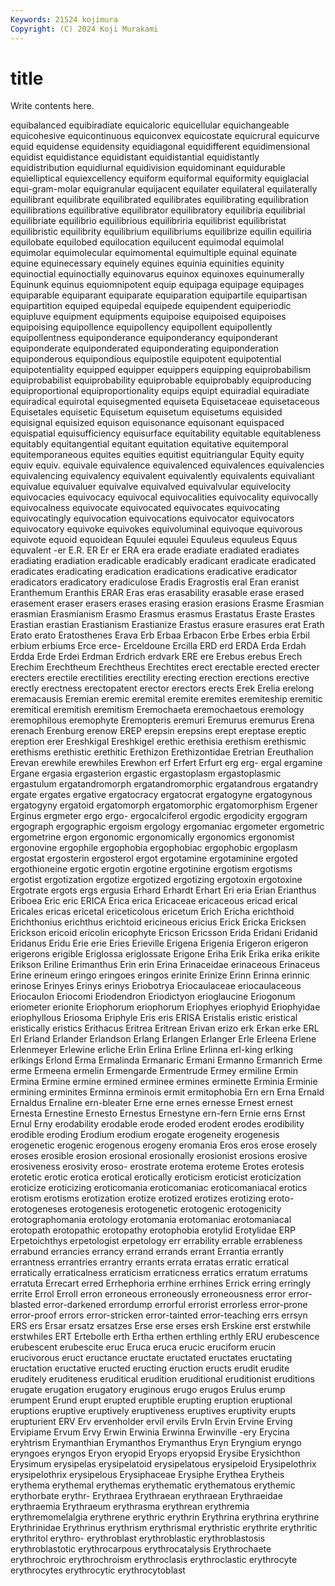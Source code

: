 ```yaml
---
Keywords: 21524 kojimura
Copyright: (C) 2024 Koji Murakami
---
```


# title

Write contents here.



 equibalanced equibiradiate equicaloric equicellular equichangeable equicohesive equicontinuous
equiconvex equicostate equicrural equicurve equid equidense equidensity equidiagonal equidifferent equidimensional
equidist equidistance equidistant equidistantial equidistantly equidistribution equidiurnal equidivision equidominant equidurable
equielliptical equiexcellency equiform equiformal equiformity equiglacial equi-gram-molar equigranular equijacent equilater
equilateral equilaterally equilibrant equilibrate equilibrated equilibrates equilibrating equilibration equilibrations equilibrative
equilibrator equilibratory equilibria equilibrial equilibriate equilibrio equilibrious equilibriria equilibrist equilibristat
equilibristic equilibrity equilibrium equilibriums equilibrize equilin equiliria equilobate equilobed equilocation
equilucent equimodal equimolal equimolar equimolecular equimomental equimultiple equinal equinate equine
equinecessary equinely equines equinia equinities equinity equinoctial equinoctially equinovarus equinox
equinoxes equinumerally Equinunk equinus equiomnipotent equip equipaga equipage equipages equiparable
equiparant equiparate equiparation equipartile equipartisan equipartition equiped equipedal equipede equipendent
equiperiodic equipluve equipment equipments equipoise equipoised equipoises equipoising equipollence equipollency
equipollent equipollently equipollentness equiponderance equiponderancy equiponderant equiponderate equiponderated equiponderating equiponderation
equiponderous equipondious equipostile equipotent equipotential equipotentiality equipped equipper equippers equipping
equiprobabilism equiprobabilist equiprobability equiprobable equiprobably equiproducing equiproportional equiproportionality equips equipt
equiradial equiradiate equiradical equirotal equisegmented equiseta Equisetaceae equisetaceous Equisetales equisetic
Equisetum equisetum equisetums equisided equisignal equisized equison equisonance equisonant equispaced
equispatial equisufficiency equisurface equitability equitable equitableness equitably equitangential equitant equitation
equitative equitemporal equitemporaneous equites equities equitist equitriangular Equity equity equiv
equiv. equivale equivalence equivalenced equivalences equivalencies equivalencing equivalency equivalent equivalently
equivalents equivaliant equivalue equivaluer equivalve equivalved equivalvular equivelocity equivocacies equivocacy
equivocal equivocalities equivocality equivocally equivocalness equivocate equivocated equivocates equivocating equivocatingly
equivocation equivocations equivocator equivocators equivocatory equivoke equivokes equivoluminal equivoque equivorous
equivote equoid equoidean Equulei equulei Equuleus equuleus Equus equvalent -er
E.R. ER Er er ERA era erade eradiate eradiated eradiates
eradiating eradiation eradicable eradicably eradicant eradicate eradicated eradicates eradicating eradication
eradications eradicative eradicator eradicators eradicatory eradiculose Eradis Eragrostis eral Eran
eranist Eranthemum Eranthis ERAR Eras eras erasability erasable erase erased
erasement eraser erasers erases erasing erasion erasions Erasme Erasmian erasmian
Erasmianism Erasmo Erasmus erasmus Erastatus Eraste Erastes Erastian erastian Erastianism
Erastianize Erastus erasure erasures erat Erath Erato erato Eratosthenes Erava
Erb Erbaa Erbacon Erbe Erbes erbia Erbil erbium erbiums Erce
erce- Erceldoune Ercilla ERD erd ERDA Erda Erdah Erdda Erde
Erdei Erdman Erdrich erdvark ERE ere Erebus erebus Erech Erechim
Erechtheum Erechtheus Erechtites erect erectable erected erecter erecters erectile erectilities
erectility erecting erection erections erective erectly erectness erectopatent erector erectors
erects Erek Erelia erelong eremacausis Eremian eremic eremital eremite eremites
eremiteship eremitic eremitical eremitish eremitism Eremochaeta eremochaetous eremology eremophilous eremophyte
Eremopteris eremuri Eremurus eremurus Erena erenach Erenburg erenow EREP erepsin
erepsins erept ereptase ereptic ereption erer Ereshkigal Ereshkigel erethic erethisia
erethism erethismic erethisms erethistic erethitic Erethizon Erethizontidae Eretrian Ereuthalion Erevan
erewhile erewhiles Erewhon erf Erfert Erfurt erg erg- ergal ergamine
Ergane ergasia ergasterion ergastic ergastoplasm ergastoplasmic ergastulum ergatandromorph ergatandromorphic ergatandrous
ergatandry ergate ergates ergative ergatocracy ergatocrat ergatogyne ergatogynous ergatogyny ergatoid
ergatomorph ergatomorphic ergatomorphism Ergener Erginus ergmeter ergo ergo- ergocalciferol ergodic
ergodicity ergogram ergograph ergographic ergoism ergology ergomaniac ergometer ergometric ergometrine
ergon ergonomic ergonomically ergonomics ergonomist ergonovine ergophile ergophobia ergophobiac ergophobic
ergoplasm ergostat ergosterin ergosterol ergot ergotamine ergotaminine ergoted ergothioneine ergotic
ergotin ergotine ergotinine ergotism ergotisms ergotist ergotization ergotize ergotized ergotizing
ergotoxin ergotoxine Ergotrate ergots ergs ergusia Erhard Erhardt Erhart Eri
eria Erian Erianthus Eriboea Eric eric ERICA Erica erica Ericaceae
ericaceous ericad erical Ericales ericas ericetal ericeticolous ericetum Erich Ericha
erichthoid Erichthonius erichthus erichtoid ericineous ericius Erick Ericka Ericksen Erickson
ericoid ericolin ericophyte Ericson Ericsson Erida Eridani Eridanid Eridanus Eridu
Erie erie Eries Erieville Erigena Erigenia Erigeron erigeron erigerons erigible
Eriglossa eriglossate Erigone Eriha Erik Erika erika erikite Erikson Eriline
Erimanthus Erin erin Erina Erinaceidae erinaceous Erinaceus Erine erineum eringo
eringoes eringos erinite Erinize Erinn Erinna erinnic erinose Erinyes Erinys
erinys Eriobotrya Eriocaulaceae eriocaulaceous Eriocaulon Eriocomi Eriodendron Eriodictyon erioglaucine Eriogonum
eriometer erionite Eriophorum eriophorum Eriophyes eriophyid Eriophyidae eriophyllous Eriosoma Eriphyle
Eris eris ERISA Eristalis eristic eristical eristically eristics Erithacus Eritrea
Eritrean Erivan erizo erk Erkan erke ERL Erl Erland Erlander
Erlandson Erlang Erlangen Erlanger Erle Erleena Erlene Erlenmeyer Erlewine erliche
Erlin Erlina Erline Erlinna erl-king erlking erlkings Erlond Erma Ermalinda
Ermanaric Ermani Ermanno Ermanrich Erme erme Ermeena ermelin Ermengarde Ermentrude
Ermey ermiline Ermin Ermina Ermine ermine ermined erminee ermines erminette
Erminia Erminie ermining erminites Erminna erminois ermit ermitophobia Ern ern
Erna Ernald Ernaldus Ernaline ern-bleater Erne erne ernes ernesse Ernest
ernest Ernesta Ernestine Ernesto Ernestus Ernestyne ern-fern Ernie erns Ernst
Ernul Erny erodability erodable erode eroded erodent erodes erodibility erodible
eroding Erodium erodium erogate erogeneity erogenesis erogenetic erogenic erogenous erogeny
eromania Eros eros erose erosely eroses erosible erosion erosional erosionally
erosionist erosions erosive erosiveness erosivity eroso- erostrate erotema eroteme Erotes
erotesis erotetic erotic erotica erotical erotically eroticism eroticist eroticization eroticize
eroticizing eroticomania eroticomaniac eroticomaniacal erotics erotism erotisms erotization erotize erotized
erotizes erotizing eroto- erotogeneses erotogenesis erotogenetic erotogenic erotogenicity erotographomania erotology
erotomania erotomaniac erotomaniacal erotopath erotopathic erotopathy erotophobia erotylid Erotylidae ERP
Erpetoichthys erpetologist erpetology err errability errable errableness errabund errancies errancy
errand errands errant Errantia errantly errantness errantries errantry errants errata
erratas erratic erratical erratically erraticalness erraticism erraticness erratics erratum erratums
erratuta Errecart erred Errhephoria errhine errhines Errick erring erringly errite
Errol Erroll erron erroneous erroneously erroneousness error error-blasted error-darkened errordump
errorful errorist errorless error-prone error-proof errors error-stricken error-tainted error-teaching errs
errsyn ERS ers Ersar ersatz ersatzes Erse erse erses ersh
Erskine erst erstwhile erstwhiles ERT Ertebolle erth Ertha erthen erthling
erthly ERU erubescence erubescent erubescite eruc Eruca eruca erucic eruciform
erucin erucivorous eruct eructance eructate eructated eructates eructating eructation eructative
eructed eructing eruction eructs erudit erudite eruditely eruditeness eruditical erudition
eruditional eruditionist eruditions erugate erugation erugatory eruginous erugo erugos Erulus
erump erumpent Erund erupt erupted eruptible erupting eruption eruptional eruptions
eruptive eruptively eruptiveness eruptives eruptivity erupts erupturient ERV Erv ervenholder
ervil ervils ErvIn Ervin Ervine Erving Ervipiame Ervum Ervy Erwin
Erwinia Erwinna Erwinville -ery Erycina eryhtrism Erymanthian Erymanthos Erymanthus Eryn
Eryngium eryngo eryngoes eryngos Eryon eryopid Eryops eryopsid Erysibe Erysichthon
Erysimum erysipelas erysipelatoid erysipelatous erysipeloid Erysipelothrix erysipelothrix erysipelous Erysiphaceae Erysiphe
Erythea Erytheis erythema erythemal erythemas erythematic erythematous erythemic erythorbate erythr-
Erythraea Erythraean erythraean Erythraeidae erythraemia Erythraeum erythrasma erythrean erythremia erythremomelalgia
erythrene erythric erythrin Erythrina erythrina erythrine Erythrinidae Erythrinus erythrism erythrismal
erythristic erythrite erythritic erythritol erythro- erythroblast erythroblastic erythroblastosis erythroblastotic erythrocarpous
erythrocatalysis Erythrochaete erythrochroic erythrochroism erythroclasis erythroclastic erythrocyte erythrocytes erythrocytic erythrocytoblast

